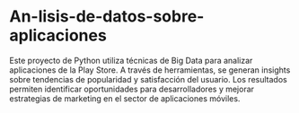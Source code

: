 # An-lisis-de-datos-sobre-aplicaciones
 Este proyecto de Python utiliza técnicas de Big Data para analizar aplicaciones de la Play Store. A través de herramientas, se generan insights sobre tendencias de popularidad y satisfacción del usuario. Los resultados permiten identificar oportunidades para desarrolladores y mejorar estrategias de marketing en el sector de aplicaciones móviles.
